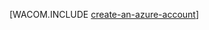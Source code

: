 <properties title="Create an Azure account" pageTitle="Create an Azure account" description="Create an account" authors="robmcm" manager="wpickett" editor="mollybos"  videoId="" scriptId="" />
<tags ms.service=""
    ms.date=""
    wacn.date=""
    />

[WACOM.INCLUDE [create-an-azure-account](../includes/create-an-azure-account.md)]

  [create-an-azure-account]: ../includes/create-an-azure-account.md
